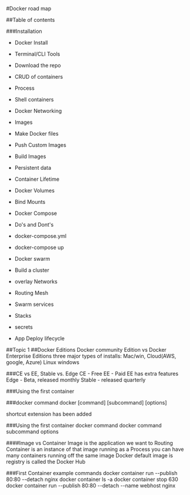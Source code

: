 #Docker road map

##Table of contents

###Installation
- Docker Install
- Terminal/CLI Tools
- Download the repo


- CRUD of containers
- Process
- Shell containers
- Docker Networking

- Images
- Make Docker files
- Push Custom Images
- Build Images

- Persistent data
- Container Lifetime
- Docker Volumes
- Bind Mounts


- Docker Compose
- Do's and Dont's
- docker-compose.yml
- docker-compose up

- Docker swarm
- Build a cluster
- overlay Networks
- Routing Mesh
- Swarm services
- Stacks
- secrets
- App Deploy lifecycle


##Topic 1
##Docker Editions
Docker community Edition vs Docker Enterprise Editions
three major types of installs: Mac/win, Cloud(AWS, google, Azure)
Linux
windows

###CE vs EE, Stable vs. Edge
CE - Free
EE - Paid
EE has extra features
Edge - Beta, released monthly
Stable - released quarterly

###Using the first container

###docker command
docker [command] [subcommand] [options]

shortcut extension has been added

###Using the first container
docker command
docker command subcommand options

####Image vs Container
Image is the application we want to Routing
Container is an instance of that image running as a Process
you can have many containers running off the same image
Docker default image is registry is called the Docker Hub

###First Container example commands
docker container run --publish 80:80 --detach nginx
docker container ls -a
docker container stop 630
docker container run --publish 80:80 --detach --name webhost nginx
